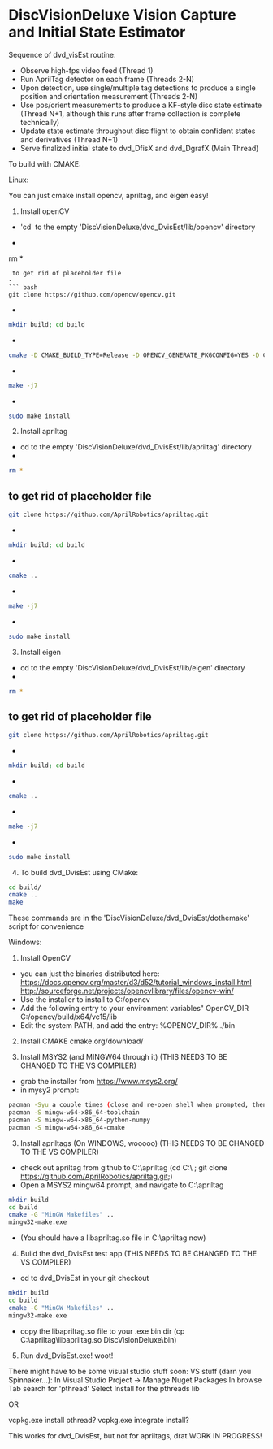 # DiscVisionDeluxe Vision Capture and Initial State Estimator

Sequence of dvd_visEst routine:
- Observe high-fps video feed (Thread 1)
- Run AprilTag detector on each frame (Threads 2-N)
- Upon detection, use single/multiple tag detections to produce a single position and orientation measurement (Threads 2-N)
- Use pos/orient measurements to produce a KF-style disc state estimate (Thread N+1, although this runs after frame collection is complete technically)
- Update state estimate throughout disc flight to obtain confident states and derivatives (Thread N+1)
- Serve finalized initial state to dvd_DfisX and dvd_DgrafX (Main Thread)

To build with CMAKE:

Linux:

You can just cmake install opencv, apriltag, and eigen easy!

1. Install openCV
- 'cd' to the empty 'DiscVisionDeluxe/dvd_DvisEst/lib/opencv' directory
- ``` bash
rm *
```
 to get rid of placeholder file
- 
``` bash
git clone https://github.com/opencv/opencv.git
```
- 
``` bash
mkdir build; cd build
```
- 
``` bash
cmake -D CMAKE_BUILD_TYPE=Release -D OPENCV_GENERATE_PKGCONFIG=YES -D CMAKE_INSTALL_PREFIX=/usr/local ..
```
- 
``` bash
make -j7
```
- 
``` bash
sudo make install
```

2. Install apriltag
- cd to the empty 'DiscVisionDeluxe/dvd_DvisEst/lib/apriltag' directory
- 
``` bash
rm *
```
to get rid of placeholder file
- 
``` bash
git clone https://github.com/AprilRobotics/apriltag.git
```
- 
``` bash
mkdir build; cd build
```
- 
``` bash
cmake ..
```
- 
``` bash
make -j7
```
- 
``` bash
sudo make install
```

3. Install eigen
- cd to the empty 'DiscVisionDeluxe/dvd_DvisEst/lib/eigen' directory
- 
``` bash
rm *
```
to get rid of placeholder file
- 
``` bash
git clone https://github.com/AprilRobotics/apriltag.git
```
- 
``` bash
mkdir build; cd build
```
- 
``` bash
cmake ..
```
- 
``` bash
make -j7
```
- 
``` bash
sudo make install
```

4. To build dvd_DvisEst using CMake:
``` bash
cd build/
cmake ..
make
```
These commands are in the 'DiscVisionDeluxe/dvd_DvisEst/dothemake' script for convenience




Windows:

1. Install OpenCV
- you can just the binaries distributed here: 
  https://docs.opencv.org/master/d3/d52/tutorial_windows_install.html
  http://sourceforge.net/projects/opencvlibrary/files/opencv-win/
- Use the installer to install to C:/opencv
- Add the following entry to your environment variables"
    OpenCV_DIR C:/opencv/build/x64/vc15/lib
- Edit the system PATH, and add the entry:
    %OPENCV_DIR%../bin

2. Install CMAKE
cmake.org/download/

3. Install MSYS2 (and MINGW64 through it) (THIS NEEDS TO BE CHANGED TO THE VS COMPILER)
- grab the installer from https://www.msys2.org/
- in mysy2 prompt:
``` bash
pacman -Syu a couple times (close and re-open shell when prompted, then run it again)
pacman -S mingw-w64-x86_64-toolchain
pacman -S mingw-w64-x86_64-python-numpy
pacman -S mingw-w64-x86_64-cmake
```

3. Install apriltags (On WINDOWS, wooooo) (THIS NEEDS TO BE CHANGED TO THE VS COMPILER)
- check out apriltag from github to C:\apriltag
  (cd C:\ ; git clone https://github.com/AprilRobotics/apriltag.git;)
- Open a MSYS2 mingw64 prompt, and navigate to C:\apriltag
``` bash
mkdir build
cd build
cmake -G "MinGW Makefiles" ..
mingw32-make.exe
```
- (You should have a libapriltag.so file in C:\apriltag now)

4. Build the dvd_DvisEst test app (THIS NEEDS TO BE CHANGED TO THE VS COMPILER)
- cd to dvd_DvisEst in your git checkout
``` bash
mkdir build
cd build
cmake -G "MinGW Makefiles" ..
mingw32-make.exe
```
- copy the libapriltag.so file to your .exe bin dir (cp C:\apriltag\libapriltag.so DiscVisionDeluxe\bin\)

5. Run dvd_DvisEst.exe! woot!


There might have to be some visual studio stuff soon:
VS stuff (darn you Spinnaker...):
In Visual Studio
Project -> Manage Nuget Packages
In browse Tab search for 'pthread'
Select Install for the pthreads lib

OR

vcpkg.exe install pthread?
vcpkg.exe integrate install?

This works for dvd_DvisEst, but not for apriltags, drat
WORK IN PROGRESS!

